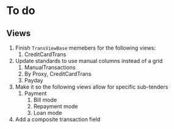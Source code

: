 # To do

## Views

1. Finish `TransViewBase` memebers for the following views:
    1. CreditCardTrans
2. Update standards to use manual columns instead of a grid
    1. ManualTransactions
    2. By Proxy, CreditCardTrans
    3. Payday
3. Make it so the following views allow for specific sub-tenders
    1. Payment
        1. Bill mode
        2. Repayment mode
        3. Loan mode
4. Add a composite transaction field

